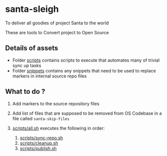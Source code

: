 # santa-sleigh
To deliver all goodies of project Santa to the world


These are tools to Convert project to Open Source

## Details of assets 

* Folder [scripts](scripts) contains scripts to execute that automates many of trivial sync up tasks
* Folder [snippets](snippets) contains any snippets that need to be used to replace markers in internal source repo files
 

## What to do ?
1. Add markers to the source repository files
2. Add list of files that are supposed to be removed from OS Codebase in a file called `santa-skip-files`
3. [scripts/all.sh](scripts/all.sh) executes the following in order:
      
      1. [scripts/sync-repo.sh](scripts/sync-repo.sh)
      2. [scripts/cleanup.sh](scripts/cleanup.sh)
      3. [scripts/publish.sh](scripts/publish.sh)  
